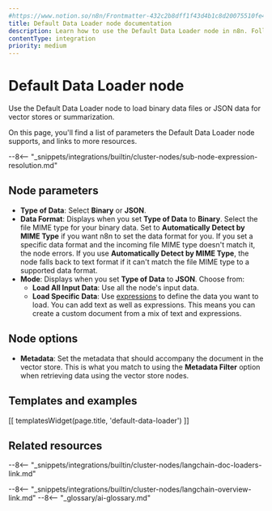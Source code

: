 ```yaml
---
#https://www.notion.so/n8n/Frontmatter-432c2b8dff1f43d4b1c8d20075510fe4
title: Default Data Loader node documentation
description: Learn how to use the Default Data Loader node in n8n. Follow technical documentation to integrate Default Data Loader node into your workflows.
contentType: integration
priority: medium
---
```


# Default Data Loader node

Use the Default Data Loader node to load binary data files or JSON data for vector stores or summarization.

On this page, you'll find a list of parameters the Default Data Loader node supports, and links to more resources.

--8<-- "_snippets/integrations/builtin/cluster-nodes/sub-node-expression-resolution.md"

## Node parameters

* **Type of Data**: Select **Binary** or **JSON**.
* **Data Format**: Displays when you set **Type of Data** to **Binary**. Select the file MIME type for your binary data. Set to **Automatically Detect by MIME Type** if you want n8n to set the data format for you. If you set a specific data format and the incoming file MIME type doesn't match it, the node errors. If you use **Automatically Detect by MIME Type**, the node falls back to text format if it can't match the file MIME type to a supported data format.
* **Mode**: Displays when you set **Type of Data** to **JSON**. Choose from:
	* **Load All Input Data**: Use all the node's input data.
	* **Load Specific Data**: Use [expressions](/code/expressions/) to define the data you want to load. You can add text as well as expressions. This means you can create a custom document from a mix of text and expressions.

## Node options

* **Metadata**: Set the metadata that should accompany the document in the vector store. This is what you match to using the **Metadata Filter** option when retrieving data using the vector store nodes.

## Templates and examples

<!-- see https://www.notion.so/n8n/Pull-in-templates-for-the-integrations-pages-37c716837b804d30a33b47475f6e3780 -->
[[ templatesWidget(page.title, 'default-data-loader') ]]

## Related resources

--8<-- "_snippets/integrations/builtin/cluster-nodes/langchain-doc-loaders-link.md"

--8<-- "_snippets/integrations/builtin/cluster-nodes/langchain-overview-link.md"
--8<-- "_glossary/ai-glossary.md"
